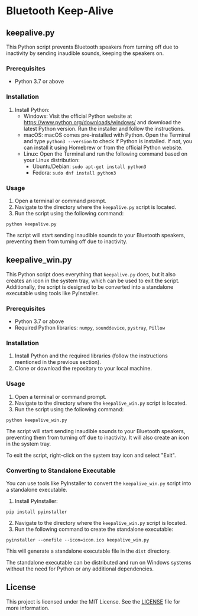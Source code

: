   <h1>Bluetooth Keep-Alive</h1>

  <h2>keepalive.py</h2>

  <p>This Python script prevents Bluetooth speakers from turning off due to inactivity by sending inaudible sounds, keeping the speakers on.</p>

  <h3>Prerequisites</h3>

  <ul>
    <li>Python 3.7 or above</li>
  </ul>

  <h3>Installation</h3>

  <ol>
    <li>Install Python:
      <ul>
        <li>Windows: Visit the official Python website at <a href="https://www.python.org/downloads/windows/">https://www.python.org/downloads/windows/</a> and download the latest Python version. Run the installer and follow the instructions.</li>
        <li>macOS: macOS comes pre-installed with Python. Open the Terminal and type <code>python3 --version</code> to check if Python is installed. If not, you can install it using Homebrew or from the official Python website.</li>
        <li>Linux: Open the Terminal and run the following command based on your Linux distribution:
          <ul>
            <li>Ubuntu/Debian: <code>sudo apt-get install python3</code></li>
            <li>Fedora: <code>sudo dnf install python3</code></li>
          </ul>
        </li>
      </ul>
    </li>
  </ol>

  <h3>Usage</h3>

  <ol>
    <li>Open a terminal or command prompt.</li>
    <li>Navigate to the directory where the <code>keepalive.py</code> script is located.</li>
    <li>Run the script using the following command:</li>
  </ol>

  <pre><code>python keepalive.py</code></pre>

  <p>The script will start sending inaudible sounds to your Bluetooth speakers, preventing them from turning off due to inactivity.</p>

  <h2>keepalive_win.py</h2>

  <p>This Python script does everything that <code>keepalive.py</code> does, but it also creates an icon in the system tray, which can be used to exit the script. Additionally, the script is designed to be converted into a standalone executable using tools like PyInstaller.</p>

  <h3>Prerequisites</h3>

  <ul>
    <li>Python 3.7 or above</li>
    <li>Required Python libraries: <code>numpy</code>, <code>sounddevice</code>, <code>pystray</code>, <code>Pillow</code></li>
  </ul>

  <h3>Installation</h3>

  <ol>
    <li>Install Python and the required libraries (follow the instructions mentioned in the previous section).</li>
    <li>Clone or download the repository to your local machine.</li>
  </ol>

  <h3>Usage</h3>

  <ol>
    <li>Open a terminal or command prompt.</li>
    <li>Navigate to the directory where the <code>keepalive_win.py</code> script is located.</li>
    <li>Run the script using the following command:</li>
  </ol>

  <pre><code>python keepalive_win.py</code></pre>

  <p>The script will start sending inaudible sounds to your Bluetooth speakers, preventing them from turning off due to inactivity. It will also create an icon in the system tray.</p>

  <p>To exit the script, right-click on the system tray icon and select "Exit".</p>

  <h3>Converting to Standalone Executable</h3>

  <p>You can use tools like PyInstaller to convert the <code>keepalive_win.py</code> script into a standalone executable.</p>

  <ol>
    <li>Install PyInstaller:</li>
  </ol>

  <pre><code>pip install pyinstaller</code></pre>

  <ol start="2">
    <li>Navigate to the directory where the <code>keepalive_win.py</code> script is located.</li>
    <li>Run the following command to create the standalone executable:</li>
  </ol>

  <pre><code>pyinstaller --onefile --icon=icon.ico keepalive_win.py</code></pre>

  <p>This will generate a standalone executable file in the <code>dist</code> directory.</p>

  <p>The standalone executable can be distributed and run on Windows systems without the need for Python or any additional dependencies.</p>

  <h2>License</h2>

  <p>This project is licensed under the MIT License. See the <a href="LICENSE">LICENSE</a> file for more information.</p>